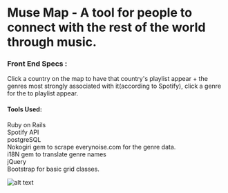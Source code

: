 # Muse Map - A tool for people to connect with the rest of the world through music.

### Front End Specs :
Click a country on the map to have that country's playlist appear + the genres most strongly associated with it(according to Spotify), click a genre for the to playlist appear.

#### Tools Used:

Ruby on Rails  
Spotify API  
postgreSQL  
Nokogiri gem to scrape everynoise.com for the genre data.  
i18N gem to translate genre names  
jQuery  
Bootstrap for basic grid classes.  


![alt text]()
